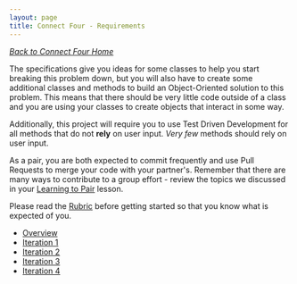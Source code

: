 ```yaml
---
layout: page
title: Connect Four - Requirements
---
```


_[Back to Connect Four Home](./index)_

The specifications give you ideas for some classes to help you start breaking this problem down, but you will also have to create some additional classes and methods to build an Object-Oriented solution to this problem. This means that there should be very little code outside of a class and you are using your classes to create objects that interact in some way.

Additionally, this project will require you to use Test Driven Development for all methods that do not **rely** on user input. *Very few* methods should rely on user input.

As a pair, you are both expected to commit frequently and use Pull Requests to merge your code with your partner's. Remember that there are many ways to contribute to a group effort - review the topics we discussed in your [Learning to Pair](https://docs.google.com/presentation/d/1SB65R2PkUBHoNHk3z5Q71D-ZVHPLdQ7wBagGjd6_AUU/edit?usp=sharing) lesson. 

Please read the [Rubric](./rubric) before getting started so that you know what is expected of you.

* [Overview](./overview)
* [Iteration 1](./iteration_1)
* [Iteration 2](./iteration_2)
* [Iteration 3](./iteration_3)
* [Iteration 4](./iteration_4)
